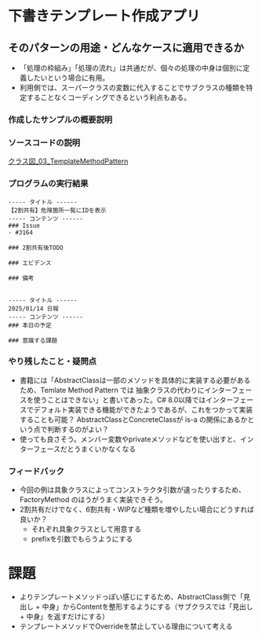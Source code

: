 # 下書きテンプレート作成アプリ
## そのパターンの用途・どんなケースに適用できるか
- 「処理の枠組み」「処理の流れ」は共通だが、個々の処理の中身は個別に定義したいという場合に有用。
- 利用側では、スーパークラスの変数に代入することでサブクラスの種類を特定することなくコーディングできるという利点もある。

### 作成したサンプルの概要説明

### ソースコードの説明
[クラス図_03_TemplateMethodPattern](https://app.diagrams.net/#G1tgGOTJkjeALWFz7hoxEG2k6krkbFmu5A#%7B%22pageId%22%3A%22y74tXuBabV9xnKSNwqQI%22%7D)

### プログラムの実行結果
```
----- タイトル ------
【2割共有】危険箇所一覧にIDを表示
----- コンテンツ ------
### Issue
- #3164

### 2割共有後TODO

### エビデンス

### 備考


----- タイトル ------
2025/01/14 日報
----- コンテンツ ------
### 本日の予定

### 意識する課題

```

### やり残したこと・疑問点
- 書籍には「AbstractClassは一部のメソッドを具体的に実装する必要があるため、Temlate Method Pattern では 抽象クラスの代わりにインターフェースを使うことはできない」と書いてあった。C# 8.0以降ではインターフェースでデフォルト実装できる機能ができたようであるが、これをつかって実装することも可能？ AbstractClassとConcreteClassが is-a の関係にあるかという点で判断するのがよい？
 - 使っても良さそう。メンバー変数やprivateメソッドなどを使い出すと、インターフェースだとうまくいかなくなる

### フィードバック
- 今回の例は具象クラスによってコンストラクタ引数が違ったりするため、FactoryMethod のほうがうまく実装できそう。
- 2割共有だけでなく、6割共有・WIPなど種類を増やしたい場合にどうすれば良いか？
  - それぞれ具象クラスとして用意する
  - prefixを引数でもらうようにする

# 課題
- よりテンプレートメソッドっぽい感じにするため、AbstractClass側で「見出し + 中身」からContentを整形するようにする（サブクラスでは「見出し + 中身」を返すだけにする）
- テンプレートメソッドでOverrideを禁止している理由について考える
